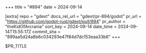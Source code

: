 +++
title = "#894"
date = 2024-09-14

[extra]
repo = "gdext"
docs_rel_url = "gdext/pr-894/godot"
pr_url = "https://github.com/godot-rust/gdext/pull/894"
pr_author = "theKidOfArcrania"
sort_key = 2024-09-14
date_time = 2024-09-14T15:55:17Z
commit_sha = "899aa5d24a8b6c034293e47f84d7dc153eaa33b6"
+++

$PR_TITLE
